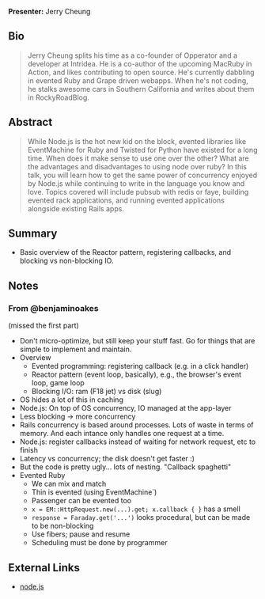 **Presenter:** Jerry Cheung

## Bio

> Jerry Cheung splits his time as a co-founder of Opperator and a developer at Intridea. He is a co-author of the upcoming MacRuby in Action, and likes contributing to open source. He's currently dabbling in evented Ruby and Grape driven webapps. When he's not coding, he stalks awesome cars in Southern California and writes about them in RockyRoadBlog.

## Abstract

> While Node.js is the hot new kid on the block, evented libraries like EventMachine for Ruby and Twisted for Python have existed for a long time. When does it make sense to use one over the other? What are the advantages and disadvantages to using node over ruby? In this talk, you will learn how to get the same power of concurrency enjoyed by Node.js while continuing to write in the language you know and love. Topics covered will include pubsub with redis or faye, building evented rack applications, and running evented applications alongside existing Rails apps.

## Summary

* Basic overview of the Reactor pattern, registering callbacks, and blocking vs non-blocking IO.

## Notes

### From @benjaminoakes

(missed the first part)

* Don't micro-optimize, but still keep your stuff fast.  Go for things that are simple to implement and maintain.
* Overview
    * Evented programming: registering callback (e.g. in a click handler)
    * Reactor pattern (event loop, basically), e.g., the browser's event loop, game loop
    * Blocking I/O: ram (F18 jet) vs disk (slug)
* OS hides a lot of this in caching
* Node.js: On top of OS concurrency, IO managed at the app-layer
* Less blocking -> more concurrency
* Rails concurrency is based around processes.  Lots of waste in terms of memory.  And each intance only handles one request at a time.
* Node.js: register callbacks instead of waiting for network request, etc to finish
* Latency vs concurrency; the disk doesn't get faster :)
* But the code is pretty ugly... lots of nesting.  "Callback spaghetti"
* Evented Ruby
    * We can mix and match
    * Thin is evented (using EventMachine`)
    * Passenger can be evented too
    * `x = EM::HttpRequest.new(...).get; x.callback { }` has a smell
    * `response = Faraday.get('...')` looks procedural, but can be made to be non-blocking
    * Use fibers; pause and resume
    * Scheduling must be done by programmer

## External Links

* [node.js](http://nodejs.org/)
